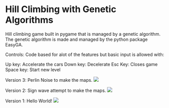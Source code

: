 # Hill Climbing with Genetic Algorithms
Hill climbing game built in pygame that is managed by a genetic algorithm. The genetic algorithm is made and managed by the python  package EasyGA.

Controls:
Code based for alot of the features but basic input is allowed with:

Up key: Accelerate the cars
Down key: Decelerate
Esc Key: Closes game
Space key: Start new level

Version 3: Perlin Noise to make the maps.
![](https://github.com/danielwilczak101/Hill_Climbing/blob/media/images/version_3.png)

Version 2: Sign wave attempt to make the maps.
![](https://github.com/danielwilczak101/Hill_Climbing/blob/media/images/version_2.png)

Version 1: Hello World!
![](https://github.com/danielwilczak101/Hill_Climbing/blob/media/images/game_version_1.png)

